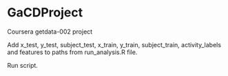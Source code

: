 GaCDProject
===========

Coursera getdata-002 project

Add x_test, y_test, subject_test, x_train, y_train, subject_train, activity_labels and features to paths from run_analysis.R file.

Run script.
